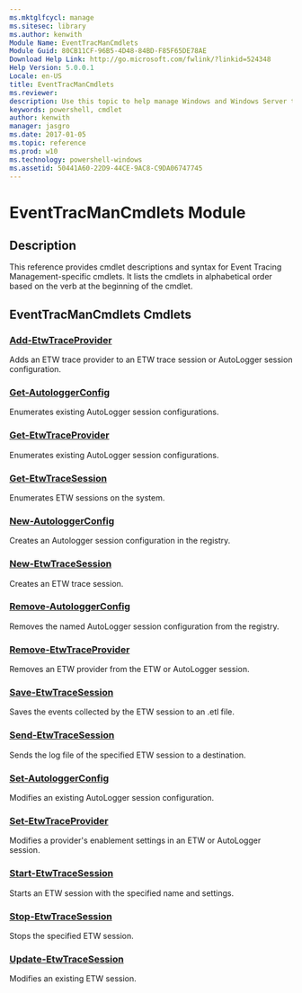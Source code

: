 ```yaml
---
ms.mktglfcycl: manage
ms.sitesec: library
ms.author: kenwith
Module Name: EventTracManCmdlets
Module Guid: 80CB11CF-96B5-4D48-84BD-F85F65DE78AE
Download Help Link: http://go.microsoft.com/fwlink/?linkid=524348
Help Version: 5.0.0.1
Locale: en-US
title: EventTracManCmdlets
ms.reviewer:
description: Use this topic to help manage Windows and Windows Server technologies with Windows PowerShell.
keywords: powershell, cmdlet
author: kenwith
manager: jasgro
ms.date: 2017-01-05
ms.topic: reference
ms.prod: w10
ms.technology: powershell-windows
ms.assetid: 50441A60-22D9-44CE-9AC8-C9DA06747745
---
```


# EventTracManCmdlets Module
## Description
This reference provides cmdlet descriptions and syntax for Event Tracing Management-specific cmdlets. It lists the cmdlets in alphabetical order based on the verb at the beginning of the cmdlet.

## EventTracManCmdlets Cmdlets
### [Add-EtwTraceProvider](./Add-EtwTraceProvider.md)
Adds an ETW trace provider to an ETW trace session or AutoLogger session configuration.

### [Get-AutologgerConfig](./Get-AutologgerConfig.md)
Enumerates existing AutoLogger session configurations.

### [Get-EtwTraceProvider](./Get-EtwTraceProvider.md)
Enumerates existing AutoLogger session configurations.

### [Get-EtwTraceSession](./Get-EtwTraceSession.md)
Enumerates ETW sessions on the system.

### [New-AutologgerConfig](./New-AutologgerConfig.md)
Creates an Autologger session configuration in the registry.

### [New-EtwTraceSession](./New-EtwTraceSession.md)
Creates an ETW trace session.

### [Remove-AutologgerConfig](./Remove-AutologgerConfig.md)
Removes the named AutoLogger session configuration from the registry.

### [Remove-EtwTraceProvider](./Remove-EtwTraceProvider.md)
Removes an ETW provider from the ETW or AutoLogger session.

### [Save-EtwTraceSession](./Save-EtwTraceSession.md)
Saves the events collected by the ETW session to an .etl file.

### [Send-EtwTraceSession](./Send-EtwTraceSession.md)
Sends the log file of the specified ETW session to a destination.

### [Set-AutologgerConfig](./Set-AutologgerConfig.md)
Modifies an existing AutoLogger session configuration.

### [Set-EtwTraceProvider](./Set-EtwTraceProvider.md)
Modifies a provider's enablement settings in an ETW or AutoLogger session.

### [Start-EtwTraceSession](./Start-EtwTraceSession.md)
Starts an ETW session with the specified name and settings.

### [Stop-EtwTraceSession](./Stop-EtwTraceSession.md)
Stops the specified ETW session.

### [Update-EtwTraceSession](./Update-EtwTraceSession.md)
Modifies an existing ETW session.


